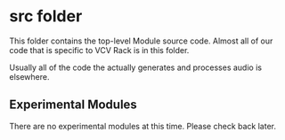 # src folder
This folder contains the top-level Module source code. Almost all of our code that is specific to VCV Rack is in this folder.

Usually all of the code the actually generates and processes audio is elsewhere.
## Experimental Modules
There are no experimental modules at this time. Please check back later.



